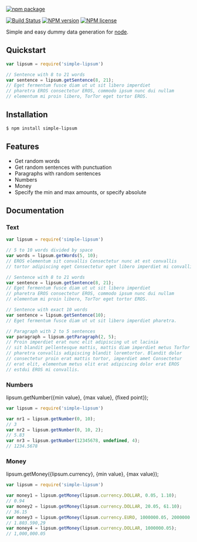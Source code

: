 [![npm package](https://nodei.co/npm/simple-lipsum.png?downloads=true&downloadRank=true&stars=true)](https://nodei.co/npm/simple-lipsum/)

[![Build Status](https://travis-ci.org/mycreativity/node-simple-lipsum.svg?branch=master)](https://travis-ci.org/mycreativity/node-simple-lipsum) [![NPM version](http://img.shields.io/npm/v/simple-lipsum.svg)](https://www.npmjs.org/package/simple-lipsum) [![NPM license](http://img.shields.io/npm/l/simple-lipsum.svg)](https://www.npmjs.org/package/simple-lipsum)

Simple and easy dummy data generation for [node](http://nodejs.org).

## Quickstart
```js
var lipsum = require('simple-lipsum')

// Sentence with 8 to 21 words
var sentence = lipsum.getSentence(8, 21);
// Eget fermentum fusce diam ut ut sit libero imperdiet
// pharetra EROS consectetur EROS, commodo ipsum nunc dui nullam
// elementum mi proin libero, TorTor eget tortor EROS.
```

## Installation

```bash
$ npm install simple-lipsum
```

## Features

  * Get random words
  * Get random sentences with punctuation
  * Paragraphs with random sentences
  * Numbers
  * Money
  * Specify the min and max amounts, or specify absolute

## Documentation

### Text

```js
var lipsum = require('simple-lipsum')

// 5 to 10 words divided by space
var words = lipsum.getWords(5, 10);
// EROS elementum sit convallis Consectetur nunc at est convallis
// tortor adipiscing eget Consectetur eget libero imperdiet mi convallis

// Sentence with 8 to 21 words
var sentence = lipsum.getSentence(8, 21);
// Eget fermentum fusce diam ut ut sit libero imperdiet
// pharetra EROS consectetur EROS, commodo ipsum nunc dui nullam
// elementum mi proin libero, TorTor eget tortor EROS.

// Sentence with exact 10 words
var sentence = lipsum.getSentence(10);
// Eget fermentum fusce diam ut ut sit libero imperdiet pharetra.

// Paragraph with 2 to 5 sentences
var paragraph = lipsum.getParagraph(2, 5);
// Proin imperdiet erat nunc elit adipiscing ut ut lacinia  
// sit blandit pellentesque mattis, mattis diam imperdiet metus TorTor  
// pharetra convallis adipiscing blandit loremtortor. Blandit dolor  
// consectetur proin erat mattis tortor, imperdiet amet Consectetur  
// erat elit, elementum metus elit erat adipiscing dolor erat EROS  
// estdui EROS mi convallis.
```

### Numbers

lipsum.getNumber({min value}, {max value}, {fixed point});

```js
var lipsum = require('simple-lipsum')

var nr1 = lipsum.getNumber(0, 10);
// 3
var nr2 = lipsum.getNumber(0, 10, 2);
// 5.83
var nr3 = lipsum.getNumber(12345678, undefined, 4);
// 1234.5678
```

### Money

lipsum.getMoney({lipsum.currency}, {min value}, {max value});

```js
var lipsum = require('simple-lipsum')

var money1 = lipsum.getMoney(lipsum.currency.DOLLAR, 0.05, 1.10);
// 0.94
var money2 = lipsum.getMoney(lipsum.currency.DOLLAR, 20.05, 61.10);
// 36.15
var money3 = lipsum.getMoney(lipsum.currency.EURO, 1000000.05, 2000000.10);
// 1.803.590,29
var money4 = lipsum.getMoney(lipsum.currency.DOLLAR, 1000000.05);
// 1,000,000.05
```
